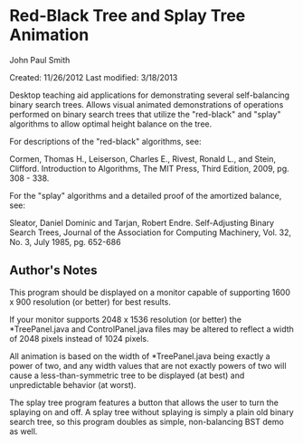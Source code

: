 Red-Black Tree and Splay Tree Animation 
=======================================

John Paul Smith

Created: 11/26/2012
Last modified: 3/18/2013

Desktop teaching aid applications for demonstrating several self-balancing 
binary search trees. Allows visual animated demonstrations of operations 
performed on binary search trees that utilize the "red-black" and "splay" 
algorithms to allow optimal height balance on the tree.

For descriptions of the "red-black" algorithms, see:

Cormen, Thomas H., Leiserson, Charles E., Rivest, Ronald L., 
and Stein, Clifford. 
Introduction to Algorithms, The MIT Press, Third Edition, 2009, pg. 308 - 338.

For the "splay" algorithms and a detailed proof of the amortized balance, see:

Sleator, Daniel Dominic and Tarjan, Robert Endre. 
Self-Adjusting Binary Search Trees, Journal of the Association 
for Computing Machinery, Vol. 32, No. 3, July 1985, pg. 652-686 

Author's Notes
-----------

This program should be displayed on a monitor capable of supporting 1600 x 900 
resolution (or better) for best results. 

If your monitor supports 2048 x 1536 resolution (or better) the 
*TreePanel.java and ControlPanel.java files may be altered to reflect a
width of 2048 pixels instead of 1024 pixels. 

All animation is based on the width of *TreePanel.java being exactly a power
of two, and any width values that are not exactly powers of two will cause a
less-than-symmetric tree to be displayed (at best) and unpredictable behavior
(at worst). 

The splay tree program features a button that allows the user to turn the 
splaying on and off. A splay tree without splaying is simply a plain old
binary search tree, so this program doubles as simple, non-balancing BST
demo as well. 
